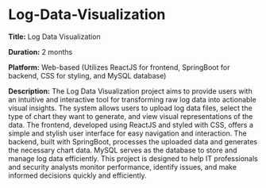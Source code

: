 # Log-Data-Visualization

**Title:** Log Data Visualization

**Duration:** 2 months 

**Platform:** Web-based (Utilizes ReactJS for frontend, SpringBoot for backend, CSS for styling, and MySQL database)

**Description:** The Log Data Visualization project aims to provide users with an intuitive and interactive tool for transforming raw log data into actionable visual insights. The system allows users to upload log data files, select the type of chart they want to generate, and view visual representations of the data. The frontend, developed using ReactJS and styled with CSS, offers a simple and stylish user interface for easy navigation and interaction. The backend, built with SpringBoot, processes the uploaded data and generates the necessary chart data. MySQL serves as the database to store and manage log data efficiently. This project is designed to help IT professionals and security analysts monitor performance, identify issues, and make informed decisions quickly and efficiently.
